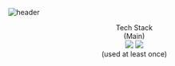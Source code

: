 ![header](https://capsule-render.vercel.app/api?type=Waving&color=auto&height=250&section=header&text=HUNGTAE's%20GitHub&fontSize=70&animation=scaleIn)



<div align='center'>
Tech Stack<br>
(Main)<br>
<img src="https://img.shields.io/badge/JavaScript-F7DF1E?style=flat-square&logo=JavaScript&logoColor=white"/>
<img src="https://img.shields.io/badge/React-#61DAFB?style=flat-square&logo=JavaScript&logoColor=white"/>
 <br>
(used at least once)
</div>
